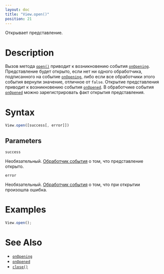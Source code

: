 ```yaml
---
layout: doc
title: "View.open()"
position: 21
---
```


Открывает представление.

# Description

Вызов метода [`open()`](../View.open/) приводит к возникновению события [`onOpening`](../View.onOpening/).
Представление будет открыто, если нет ни одного обработчика, подписанного на событие [`onOpening`](../View.onOpening/),
либо если все обработчики этого события вернули значение, отличное от `false`. Открытие представления
приводит к возникновению события [`onOpened`](../View.onOpened/). В обработчике события [`onOpened`](../View.onOpened/)
можно зарегистрировать факт открытия представления.

# Syntax

```js
View.open([success[, error]])
```

## Parameters

`success`

Необязательный. [Обработчик события](../../Script/) о том, что представление открыто.

`error`

Необязательный. [Обработчик события](../../Script/) о том, что при открытии произошла ошибка.

# Examples

```js
View.open();
```

# See Also

* [`onOpening`](../View.onOpening/)
* [`onOpened`](../View.onOpened/)
* [`close()`](../View.close/)
